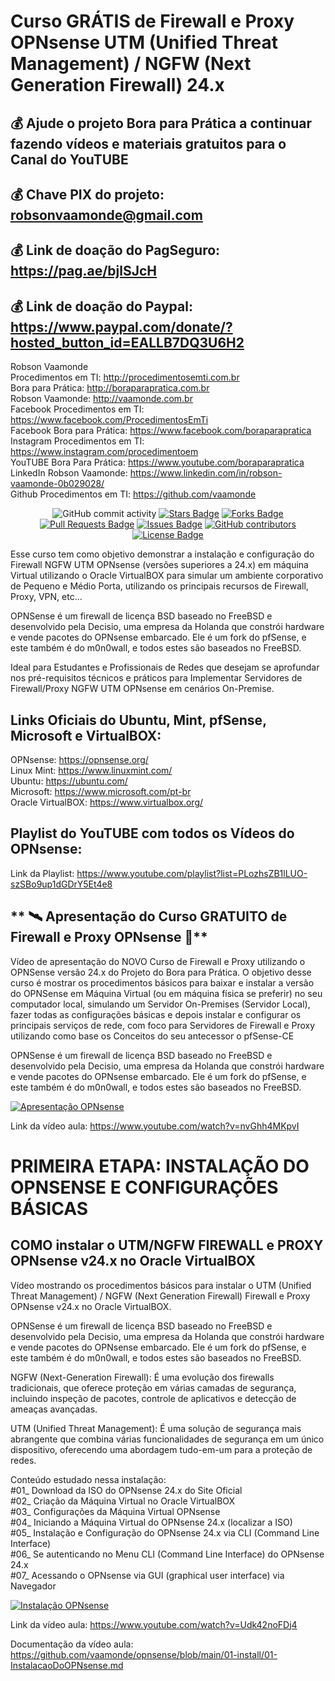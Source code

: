 # Curso GRÁTIS de Firewall e Proxy OPNsense UTM (Unified Threat Management) / NGFW (Next Generation Firewall) 24.x

## 💰 Ajude o projeto Bora para Prática a continuar fazendo vídeos e materiais gratuitos para o Canal do YouTUBE
## 💰 Chave PIX do projeto: robsonvaamonde@gmail.com
## 💰 Link de doação do PagSeguro: https://pag.ae/bjlSJcH
## 💰 Link de doação do Paypal: https://www.paypal.com/donate/?hosted_button_id=EALLB7DQ3U6H2

Robson Vaamonde<br>
Procedimentos em TI: http://procedimentosemti.com.br<br>
Bora para Prática: http://boraparapratica.com.br<br>
Robson Vaamonde: http://vaamonde.com.br<br>
Facebook Procedimentos em TI: https://www.facebook.com/ProcedimentosEmTi<br>
Facebook Bora para Prática: https://www.facebook.com/boraparapratica<br>
Instagram Procedimentos em TI: https://www.instagram.com/procedimentoem<br>
YouTUBE Bora Para Prática: https://www.youtube.com/boraparapratica<br>
LinkedIn Robson Vaamonde: https://www.linkedin.com/in/robson-vaamonde-0b029028/<br>
Github Procedimentos em TI: https://github.com/vaamonde<br>

<div align="center">
<img alt="GitHub commit activity" src="https://img.shields.io/github/commit-activity/y/vaamonde/opnsense?style=plastic">
<a href="https://github.com/vaamonde/opnsense/stargazers"><img src="https://img.shields.io/github/stars/vaamonde/opnsense" alt="Stars Badge"/></a>
<a href="https://github.com/vaamonde/opnsense/network/members"><img src="https://img.shields.io/github/forks/vaamonde/opnsense" alt="Forks Badge"/></a>
<a href="https://github.com/vaamonde/opnsense/pulls"><img src="https://img.shields.io/github/issues-pr/vaamonde/opnsense" alt="Pull Requests Badge"/></a>
<a href="https://github.com/vaamonde/opnsense/issues"><img src="https://img.shields.io/github/issues/vaamonde/opnsense" alt="Issues Badge"/></a>
<a href="https://github.com/vaamonde/opnsense/graphs/contributors"><img alt="GitHub contributors" src="https://img.shields.io/github/contributors/vaamonde/opnsense?color=2b9348"></a>
<a href="https://github.com/vaamonde/opnsense/blob/master/LICENSE"><img src="https://img.shields.io/github/license/vaamonde/opnsense?color=2b9348" alt="License Badge"/></a>
</div>

Esse curso tem como objetivo demonstrar a instalação e configuração do Firewall NGFW UTM OPNsense (versões superiores a 24.x) em máquina Virtual utilizando o Oracle VirtualBOX para simular um ambiente corporativo de Pequeno e Médio Porta, utilizando os principais recursos de Firewall, Proxy, VPN, etc...

OPNSense é um firewall de licença BSD baseado no FreeBSD e desenvolvido pela Decisio, uma empresa da Holanda que constrói hardware e vende pacotes do OPNsense embarcado. Ele é um fork do pfSense, e este também é do m0n0wall, e todos estes são baseados no FreeBSD.

Ideal para Estudantes e Profissionais de Redes que desejam se aprofundar nos pré-requisitos técnicos e práticos para Implementar Servidores de Firewall/Proxy NGFW UTM OPNsense em cenários On-Premise.

## **Links Oficiais do Ubuntu, Mint, pfSense, Microsoft e VirtualBOX:**
OPNsense: https://opnsense.org/<br>
Linux Mint: https://www.linuxmint.com/<br>
Ubuntu: https://ubuntu.com/<br>
Microsoft: https://www.microsoft.com/pt-br<br>
Oracle VirtualBOX: https://www.virtualbox.org/

## **Playlist do YouTUBE com todos os Vídeos do OPNsense:**
Link da Playlist: https://www.youtube.com/playlist?list=PLozhsZB1lLUO-szSBo9up1dGDrY5Et4e8

## ** 🛰️ Apresentação do Curso GRATUITO de Firewall e Proxy OPNsense 🚀**

Vídeo de apresentação do NOVO Curso de Firewall e Proxy utilizando o OPNSense versão 24.x do Projeto do Bora para Prática. O objetivo desse curso é mostrar os procedimentos básicos para baixar e instalar a versão do OPNSense em Máquina Virtual (ou em máquina física se preferir) no seu computador local, simulando um Servidor On-Premises (Servidor Local), fazer todas as configurações básicas e depois instalar e configurar os principais serviços de rede, com foco para Servidores de Firewall e Proxy utilizando como base os Conceitos do seu antecessor o pfSense-CE

OPNSense é um firewall de licença BSD baseado no FreeBSD e desenvolvido pela Decisio, uma empresa da Holanda que constrói hardware e vende pacotes do OPNsense embarcado. Ele é um fork do pfSense, e este também é do m0n0wall, e todos estes são baseados no FreeBSD.

[![Apresentação OPNsense](http://img.youtube.com/vi/nvGhh4MKpvI/0.jpg)](https://www.youtube.com/watch?v=nvGhh4MKpvI "Apresentação OPNsense")

Link da vídeo aula: https://www.youtube.com/watch?v=nvGhh4MKpvI

# PRIMEIRA ETAPA: INSTALAÇÃO DO OPNSENSE E CONFIGURAÇÕES BÁSICAS

## **COMO instalar o UTM/NGFW FIREWALL e PROXY OPNsense v24.x no Oracle VirtualBOX**

Vídeo mostrando os procedimentos básicos para instalar o UTM (Unified Threat Management) / NGFW (Next Generation Firewall) Firewall e Proxy OPNsense v24.x no Oracle VirtualBOX.

OPNSense é um firewall de licença BSD baseado no FreeBSD e desenvolvido pela Decisio, uma empresa da Holanda que constrói hardware e vende pacotes do OPNsense embarcado. Ele é um fork do pfSense, e este também é do m0n0wall, e todos estes são baseados no FreeBSD.

NGFW (Next-Generation Firewall): É uma evolução dos firewalls tradicionais, que oferece proteção em várias camadas de segurança, incluindo inspeção de pacotes, controle de aplicativos e detecção de ameaças avançadas. 

UTM (Unified Threat Management): É uma solução de segurança mais abrangente que combina várias funcionalidades de segurança em um único dispositivo, oferecendo uma abordagem tudo-em-um para a proteção de redes.

Conteúdo estudado nessa instalação:<br>
#01_ Download da ISO do OPNsense 24.x do Site Oficial<br>
#02_ Criação da Máquina Virtual no Oracle VirtualBOX<br>
#03_ Configurações da Máquina Virtual OPNsense<br>
#04_ Iniciando a Máquina Virtual do OPNsense 24.x (localizar a ISO)<br>
#05_ Instalação e Configuração do OPNsense 24.x via CLI (Command Line Interface)<br>
#06_ Se autenticando no Menu CLI (Command Line Interface) do OPNsense 24.x<br>
#07_ Acessando o OPNsense via GUI (graphical user interface) via Navegador<br>

[![Instalação OPNsense](http://img.youtube.com/vi/Udk42noFDj4/0.jpg)](https://www.youtube.com/watch?v=Udk42noFDj4 "Instalação OPNsense")

Link da vídeo aula: https://www.youtube.com/watch?v=Udk42noFDj4

Documentação da vídeo aula: https://github.com/vaamonde/opnsense/blob/main/01-install/01-InstalacaoDoOPNsense.md